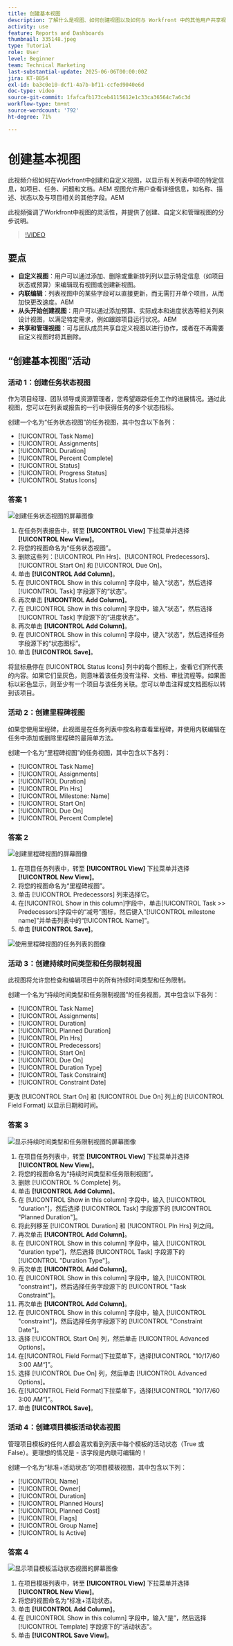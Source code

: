 ```yaml
---
title: 创建基本视图
description: 了解什么是视图、如何创建视图以及如何与 Workfront 中的其他用户共享视图。
activity: use
feature: Reports and Dashboards
thumbnail: 335148.jpeg
type: Tutorial
role: User
level: Beginner
team: Technical Marketing
last-substantial-update: 2025-06-06T00:00:00Z
jira: KT-8854
exl-id: ba3c0e10-dcf1-4a7b-bf11-ccfed9040e6d
doc-type: video
source-git-commit: 1fafcafb173ceb4115612e1c33ca36564c7a6c3d
workflow-type: tm+mt
source-wordcount: '792'
ht-degree: 71%

---
```


# 创建基本视图

此视频介绍如何在Workfront中创建和自定义视图，以显示有关列表中项的特定信息，如项目、任务、问题和文档。&#x200B;AEM 视图允许用户查看详细信息，如名称、描述、状态以及与项目相关的其他字段。&#x200B;AEM

此视频强调了Workfront中视图的灵活性，并提供了创建、自定义和管理视图的分步说明。

>[!VIDEO](https://video.tv.adobe.com/v/3450248/?quality=12&learn=on&captions=chi_hans)

## 要点

* **自定义视图**：用户可以通过添加、删除或重新排列列以显示特定信息（如项目状态或预算）来编辑现有视图或创建新视图。
* **内联编辑**：列表视图中的某些字段可以直接更新，而无需打开单个项目，从而加快更改速度。&#x200B;AEM
* **从头开始创建视图**：用户可以通过添加预算、实际成本和进度状态等相关列来设计视图，以满足特定需求，例如跟踪项目运行状况。&#x200B;AEM
* **共享和管理视图**：可与团队成员共享自定义视图以进行协作，或者在不再需要自定义视图时将其删除。

## “创建基本视图”活动


### 活动 1：创建任务状态视图

作为项目经理、团队领导或资源管理者，您希望跟踪任务工作的进展情况。通过此视图，您可以在列表或报告的一行中获得任务的多个状态指标。

创建一个名为“任务状态视图”的任务视图，其中包含以下各列：

* [!UICONTROL Task Name]
* [!UICONTROL Assignments]
* [!UICONTROL Duration]
* [!UICONTROL Percent Complete]
* [!UICONTROL Status]
* [!UICONTROL Progress Status]
* [!UICONTROL Status Icons]

### 答案 1

![创建任务状态视图的屏幕图像](assets/view-exercise.png)

1. 在任务列表报告中，转至 **[!UICONTROL View]** 下拉菜单并选择 **[!UICONTROL New View]**。
1. 将您的视图命名为“任务状态视图”。
1. 删除这些列：[!UICONTROL Pln Hrs]、[!UICONTROL Predecessors]、[!UICONTROL Start On] 和 [!UICONTROL Due On]。
1. 单击 **[!UICONTROL Add Column]**。
1. 在 [!UICONTROL Show in this column] 字段中，输入“状态”，然后选择 [!UICONTROL Task] 字段源下的“状态”。
1. 再次单击 **[!UICONTROL Add Column]**。
1. 在 [!UICONTROL Show in this column] 字段中，输入“状态”，然后选择 [!UICONTROL Task] 字段源下的“进度状态”。
1. 再次单击 **[!UICONTROL Add Column]**。
1. 在 [!UICONTROL Show in this column] 字段中，键入“状态”，然后选择任务字段源下的“状态图标”。
1. 单击 **[!UICONTROL Save]**。

将鼠标悬停在 [!UICONTROL Status Icons] 列中的每个图标上，查看它们所代表的内容。如果它们呈灰色，则意味着该任务没有注释、文档、审批流程等。如果图标以彩色显示，则至少有一个项目与该任务关联。您可以单击注释或文档图标以转到该项目。

### 活动 2：创建里程碑视图

如果您使用里程碑，此视图是在任务列表中按名称查看里程碑，并使用内联编辑在任务中添加或删除里程碑的最简单方法。

创建一个名为“里程碑视图”的任务视图，其中包含以下各列：

* [!UICONTROL Task Name]
* [!UICONTROL Assignments]
* [!UICONTROL Duration]
* [!UICONTROL Pln Hrs]
* [!UICONTROL Milestone: Name]
* [!UICONTROL Start On]
* [!UICONTROL Due On]
* [!UICONTROL Percent Complete]


### 答案 2

![创建里程碑视图的屏幕图像](assets/view-milestone-exercise-1.png)

1. 在项目任务列表中，转至 **[!UICONTROL View]** 下拉菜单并选择 **[!UICONTROL New View]**。
1. 将您的视图命名为“里程碑视图”。
1. 单击 [!UICONTROL Predecessors] 列来选择它。
1. 在[!UICONTROL Show in this column]字段中，单击[!UICONTROL Task >> Predecessors]字段中的“减号”图标，然后键入“[!UICONTROL milestone name]”并单击列表中的“[!UICONTROL Name]”。
1. 单击 **[!UICONTROL Save]**。

![使用里程碑视图的任务列表的图像](assets/view-milestone-exercise-2.png)

### 活动 3：创建持续时间类型和任务限制视图

此视图将允许您检查和编辑项目中的所有持续时间类型和任务限制。

创建一个名为“持续时间类型和任务限制视图”的任务视图，其中包含以下各列：

* [!UICONTROL Task Name]
* [!UICONTROL Assignments]
* [!UICONTROL Duration]
* [!UICONTROL Planned Duration]
* [!UICONTROL Pln Hrs]
* [!UICONTROL Predecessors]
* [!UICONTROL Start On]
* [!UICONTROL Due On]
* [!UICONTROL Duration Type]
* [!UICONTROL Task Constraint]
* [!UICONTROL Constraint Date]

更改 [!UICONTROL Start On] 和 [!UICONTROL Due On] 列上的 [!UICONTROL Field Format] 以显示日期和时间。

### 答案 3

![显示持续时间类型和任务限制视图的屏幕图像](assets/view-activity-3.png)

1. 在项目任务列表中，转至 **[!UICONTROL View]** 下拉菜单并选择 **[!UICONTROL New View]**。
1. 将您的视图命名为“持续时间类型和任务限制视图”。
1. 删除 [!UICONTROL % Complete] 列。
1. 单击 **[!UICONTROL Add Column]**。
1. 在 [!UICONTROL Show in this column] 字段中，输入 [!UICONTROL "duration"]，然后选择 [!UICONTROL Task] 字段源下的 [!UICONTROL "Planned Duration"]。
1. 将此列移至 [!UICONTROL Duration] 和 [!UICONTROL Pln Hrs] 列之间。
1. 再次单击 **[!UICONTROL Add Column]**。
1. 在 [!UICONTROL Show in this column] 字段中，输入 [!UICONTROL "duration type"]，然后选择 [!UICONTROL Task] 字段源下的 [!UICONTROL "Duration Type"]。
1. 再次单击 **[!UICONTROL Add Column]**。
1. 在 [!UICONTROL Show in this column] 字段中，输入 [!UICONTROL "constraint"]，然后选择任务字段源下的 [!UICONTROL "Task Constraint"]。
1. 再次单击 **[!UICONTROL Add Column]**。
1. 在 [!UICONTROL Show in this column] 字段中，输入 [!UICONTROL "constraint"]，然后选择任务字段源下的 [!UICONTROL "Constraint Date"]。
1. 选择 [!UICONTROL Start On] 列，然后单击 [!UICONTROL Advanced Options]。
1. 在[!UICONTROL Field Format]下拉菜单下，选择[!UICONTROL "10/17/60 3:00 AM“]”。
1. 选择 [!UICONTROL Due On] 列，然后单击 [!UICONTROL Advanced Options]。
1. 在[!UICONTROL Field Format]下拉菜单下，选择[!UICONTROL "10/17/60 3:00 AM“]”。
1. 单击 **[!UICONTROL Save]**。

### 活动 4：创建项目模板活动状态视图

管理项目模板的任何人都会喜欢看到列表中每个模板的活动状态（True 或 False）。更理想的情况是 - 该字段是内联可编辑的！

创建一个名为“标准+活动状态”的项目模板视图，其中包含以下列：

* [!UICONTROL Name]
* [!UICONTROL Owner]
* [!UICONTROL Duration]
* [!UICONTROL Planned Hours]
* [!UICONTROL Planned Cost]
* [!UICONTROL Flags]
* [!UICONTROL Group Name]
* [!UICONTROL Is Active]


### 答案 4

![显示项目模板活动状态视图的屏幕图像](assets/view-activity-4.png)

1. 在项目模板列表中，转至 **[!UICONTROL View]** 下拉菜单并选择 **[!UICONTROL New View]**。
1. 将您的视图命名为“标准+活动状态。
1. 单击 **[!UICONTROL Add Column]**。
1. 在 [!UICONTROL Show in this column] 字段中，输入“是”，然后选择 [!UICONTROL Template] 字段源下的“活动状态”。
1. 单击 **[!UICONTROL Save View]**。
